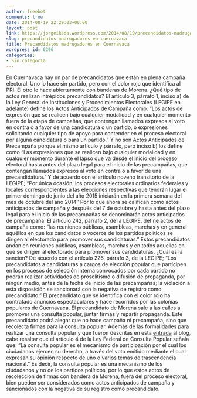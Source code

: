```yaml
---
author: freebot
comments: true
date: 2014-08-19 22:29:03+00:00
layout: post
link: https://jorgeikeda.wordpress.com/2014/08/19/precandidatos-madrugadores-en-cuernavaca/
slug: precandidatos-madrugadores-en-cuernavaca
title: Precandidatos madrugadores en Cuernavaca
wordpress_id: 6296
categories:
- Sin categoría
---
```


En Cuernavaca hay un par de precandidatos que están en plena campaña electoral. Uno lo hace sin partido, pero con el color rojo que identifica al PRI. El otro lo hace abiertamente con banderas de Morena. ¿Qué tipo de actos realizan intrépidos precandidatos?
El artículo 3, párrafo 1, inciso a) de la Ley General de Instituciones y Procedimientos Electorales (LEGIPE en adelante) define los Actos Anticipados de Campaña como: “Los actos de expresión que se realicen bajo cualquier modalidad y en cualquier momento fuera de la etapa de campañas, que contengan llamados expresos al voto en contra o a favor de una candidatura o un partido, o expresiones solicitando cualquier tipo de apoyo para contender en el proceso electoral por alguna candidatura o para un partido.” Y no son Actos Anticipados de Precampaña porque el mismo artículo y párrafo, pero inciso b) los define como “Las expresiones que se realicen bajo cualquier modalidad y en cualquier momento durante el lapso que va desde el inicio del proceso electoral hasta antes del plazo legal para el inicio de las precampañas, que contengan llamados expresos al voto en contra o a favor de una precandidatura.” Y de acuerdo con el artículo noveno transitorio de la LEGIPE; “Por única ocasión, los procesos electorales ordinarios federales y locales correspondientes a las elecciones respectivas que tendrán lugar el primer domingo de junio del año 2015 iniciarán en la primera semana del mes de octubre del año 2014″ Por lo que ahora se califican como actos anticipados de campaña y después del 7 de octubre y hasta antes del plazo legal para el inicio de las precampañas se denominarán actos anticipados de precampaña.
El artículo 242, párrafo 2, de la LEGIPE, define actos de campaña como: “las reuniones públicas, asambleas, marchas y en general aquéllos en que los candidatos o voceros de los partidos políticos se dirigen al electorado para promover sus candidaturas.” Estos precandidatos andan en reuniones públicas, asambleas, marchas y en todos aquellos en que se dirigen al electorado para promover sus candidaturas. ¿Cuál es la sanción? De acuerdo con el artículo 226, párrafo 3, de la LEGIPE; “Los precandidatos a candidaturas a cargos de elección popular que participen en los procesos de selección interna convocados por cada partido no podrán realizar actividades de proselitismo o difusión de propaganda, por ningún medio, antes de la fecha de inicio de las precampañas; la violación a esta disposición se sancionará con la negativa de registro como precandidato.” El precandidato que se identifica con el color rojo ha contratado anuncios espectaculares y hace recorridos por las colonias populares de Cuernavaca. El precandidato de Morena sale a las calles a promover una consulta popular, juntar firmas y repartir propaganda. Este precandidato podrá alegar que no hace campaña ni precampaña, sino que recolecta firmas para la consulta popular. Además de las formalidades para realizar una consulta popular y que fueron descritas en esta [entrada](http://www.jorgeikeda.com/wordpress/?p=6006) al blog, cabe resaltar que el artículo 4 de la Ley Federal de Consulta Popular señala que: “La consulta popular es el mecanismo de participación por el cual los ciudadanos ejercen su derecho, a través del voto emitido mediante el cual expresan su opinión respecto de uno o varios temas de trascendencia nacional.” Es decir, la consulta popular es una mecanismo de los ciudadanos y no de los partidos políticos, por lo que estos actos de recolección de firmas con bandera de Morena, fuera del proceso electoral, bien pueden ser considerados como actos anticipados de campaña y sancionados con la negativa de su registro como precandidato.
